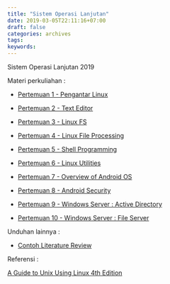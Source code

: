 ```yaml
---
title: "Sistem Operasi Lanjutan"
date: 2019-03-05T22:11:16+07:00
draft: false
categories: archives
tags:
keywords:
---
```



Sistem Operasi Lanjutan 2019

<!--more-->

Materi perkuliahan :

- [Pertemuan 1 - Pengantar Linux](../../files/sol/2019/1-Pengantar-Linux.pdf)

- [Pertemuan 2 - Text Editor](../../files/sol/2019/2-Editor.pdf)

- [Pertemuan 3 - Linux FS](../../files/sol/2019/3-LinuxFS.pdf)

- [Pertemuan 4 - Linux File Processing](../../files/sol/2019/4-LinuxFP.pdf)

- [Pertemuan 5 - Shell Programming](../../files/sol/2019/5-ShellProgramming.pdf)

- [Pertemuan 6 - Linux Utilities](../../files/sol/2019/6-LinuxUtils.pdf)

- [Pertemuan 7 - Overview of Android OS](../../files/sol/2019/7-Android-brief.pdf)

- [Pertemuan 8 - Android Security](../../files/sol/2019/8-Android-security.pdf)

- [Pertemuan 9 - Windows Server : Active Directory](../../files/sol/2019/9-WinServer.pdf)

- [Pertemuan 10 - Windows Server : File Server](../../files/sol/2019/10-WinServer-FileServer.pdf)


Unduhan lainnya :

- [Contoh Literature Review](../../files/sol/2019/contoh-litrev.xlsx)

Referensi :

[A Guide to Unix Using Linux 4th Edition](../../files/sol/2019/CourseBook.pdf)